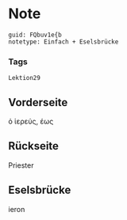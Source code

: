 # Note
```
guid: FQbuv1e{b
notetype: Einfach + Eselsbrücke
```

### Tags
```
Lektion29
```

## Vorderseite
ὁ ἱερεύς, έως

## Rückseite
Priester

## Eselsbrücke
ieron

